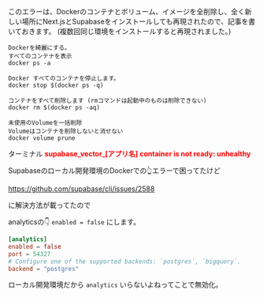 <!--
title:   supabase_vector_[アプリ名] container is not ready: unhealthy エラー対処方法 Supabaseローカル開発環境
tags:    Supabase
id:      5578a6cf89780de120a3
private: false
-->
このエラーは、Dockerのコンテナとボリューム、イメージを全削除し、全く新しい場所にNext.jsとSupabaseをインストールしても再現されたので、記事を書いておきます。
(複数回同じ環境をインストールすると再現されました。)

```terminal
Dockerを綺麗にする。
すべてのコンテナを表示
docker ps -a

Docker すべてのコンテナを停止します。
docker stop $(docker ps -q)

コンテナをすべて削除します (rmコマンドは起動中のものは削除できない)
docker rm $(docker ps -aq)

未使用のVolumeを一括削除
Volumeはコンテナを削除しないと消せない
docker volume prune

```

ターミナル
<font color="red">**supabase_vector_[アプリ名] container is not ready: unhealthy**</font>

Supabaseのローカル開発環境のDockerでの👆エラーで困ってたけど

https://github.com/supabase/cli/issues/2588

に解決方法が載ってたので

analyticsの👇 `enabled = false` にします。

```configi.toml
[analytics]
enabled = false
port = 54327
# Configure one of the supported backends: `postgres`, `bigquery`.
backend = "postgres"

```

ローカル開発環境だから `analytics` いらないよねってことで無効化。
